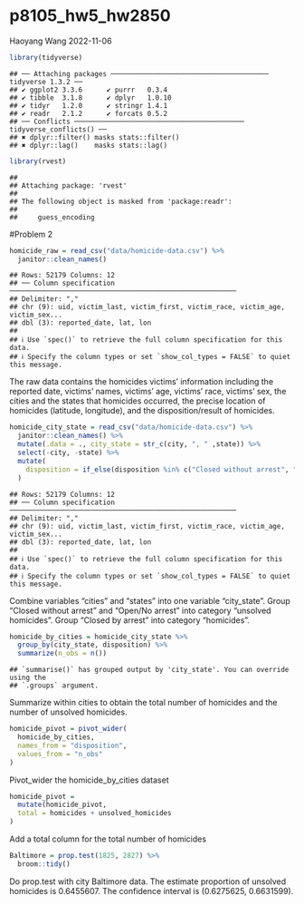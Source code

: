 p8105_hw5_hw2850
================
Haoyang Wang
2022-11-06

``` r
library(tidyverse)
```

    ## ── Attaching packages ─────────────────────────────────────── tidyverse 1.3.2 ──
    ## ✔ ggplot2 3.3.6      ✔ purrr   0.3.4 
    ## ✔ tibble  3.1.8      ✔ dplyr   1.0.10
    ## ✔ tidyr   1.2.0      ✔ stringr 1.4.1 
    ## ✔ readr   2.1.2      ✔ forcats 0.5.2 
    ## ── Conflicts ────────────────────────────────────────── tidyverse_conflicts() ──
    ## ✖ dplyr::filter() masks stats::filter()
    ## ✖ dplyr::lag()    masks stats::lag()

``` r
library(rvest)
```

    ## 
    ## Attaching package: 'rvest'
    ## 
    ## The following object is masked from 'package:readr':
    ## 
    ##     guess_encoding

\#Problem 2

``` r
homicide_raw = read_csv("data/homicide-data.csv") %>% 
  janitor::clean_names()
```

    ## Rows: 52179 Columns: 12
    ## ── Column specification ────────────────────────────────────────────────────────
    ## Delimiter: ","
    ## chr (9): uid, victim_last, victim_first, victim_race, victim_age, victim_sex...
    ## dbl (3): reported_date, lat, lon
    ## 
    ## ℹ Use `spec()` to retrieve the full column specification for this data.
    ## ℹ Specify the column types or set `show_col_types = FALSE` to quiet this message.

The raw data contains the homicides victims’ information including the
reported date, victims’ names, victims’ age, victims’ race, victims’
sex, the cities and the states that homicides occurred, the precise
location of homicides (latitude, longitude), and the disposition/result
of homicides.

``` r
homicide_city_state = read_csv("data/homicide-data.csv") %>% 
  janitor::clean_names() %>% 
  mutate(.data = ., city_state = str_c(city, ", " ,state)) %>% 
  select(-city, -state) %>% 
  mutate(
    disposition = if_else(disposition %in% c("Closed without arrest", "Open/No arrest"), "unsolved_homicides", "homicides")
  )
```

    ## Rows: 52179 Columns: 12
    ## ── Column specification ────────────────────────────────────────────────────────
    ## Delimiter: ","
    ## chr (9): uid, victim_last, victim_first, victim_race, victim_age, victim_sex...
    ## dbl (3): reported_date, lat, lon
    ## 
    ## ℹ Use `spec()` to retrieve the full column specification for this data.
    ## ℹ Specify the column types or set `show_col_types = FALSE` to quiet this message.

Combine variables “cities” and “states” into one variable “city_state”.
Group “Closed without arrest” and “Open/No arrest” into category
“unsolved homicides”. Group “Closed by arrest” into category
“homicides”.

``` r
homicide_by_cities = homicide_city_state %>% 
  group_by(city_state, disposition) %>% 
  summarize(n_obs = n())
```

    ## `summarise()` has grouped output by 'city_state'. You can override using the
    ## `.groups` argument.

Summarize within cities to obtain the total number of homicides and the
number of unsolved homicides.

``` r
homicide_pivot = pivot_wider(
  homicide_by_cities,
  names_from = "disposition",
  values_from = "n_obs"
)
```

Pivot_wider the homicide_by_cities dataset

``` r
homicide_pivot = 
  mutate(homicide_pivot,
  total = homicides + unsolved_homicides
)
```

Add a total column for the total number of homicides

``` r
Baltimore = prop.test(1825, 2827) %>% 
  broom::tidy()
```

Do prop.test with city Baltimore data. The estimate proportion of
unsolved homicides is 0.6455607. The confidence interval is (0.6275625,
0.6631599).
